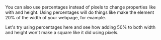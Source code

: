 You can also use percentages instead of pixels to change properties like with and height. Using percentages will do things like make the element 20% of the width of your webpage, for example.

Let's try using percentages here and see how adding 50% to both width and height won't make a square like it did using pixels.